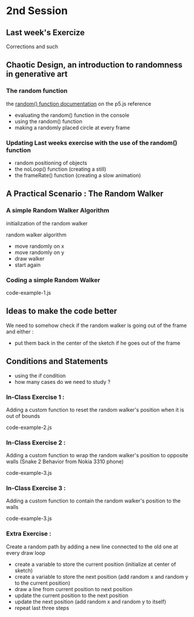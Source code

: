 # 2nd Session

## Last week's Exercize

Corrections and such

## Chaotic Design, an introduction to randomness in generative art

### The random function

the [random() function documentation](https://p5js.org/reference/#/p5/random) on the p5.js reference

- evaluating the random() function in the console
- using the random() function
- making a randomly placed circle at every frame

### Updating Last weeks exercise with the use of the random() function

- random positioning of objects
- the noLoop() function (creating a still)
- the frameRate() function (creating a slow animation)

## A Practical Scenario : The Random Walker

### A simple Random Walker Algorithm
initialization of the random walker

random walker algorithm

- move randomly on x
- move randomly on y
- draw walker
- start again

### Coding a simple Random Walker

code-example-1.js

## Ideas to make the code better

We need to somehow check if the random walker is going out of the frame and either :
- put them back in the center of the sketch if he goes out of the frame

## Conditions and Statements

- using the if condition
- how many cases do we need to study ?

### In-Class Exercise 1 :

Adding a custom function to reset the random walker's position when it is out of bounds

code-example-2.js

### In-Class Exercise 2 :

Adding a custom function to wrap the random walker's position to opposite walls (Snake 2 Behavior from Nokia 3310 phone)

code-example-3.js

### In-Class Exercise 3 :

Adding a custom function to contain the random walker's position to the walls

code-example-3.js

### Extra Exercise :

Create a random path by adding a new line connected to the old one at every draw loop

- create a variable to store the current position (initialize at center of sketch)
- create a variable to store the next position (add random x and random y to the current position)
- draw a line from current position to next position
- update the current position to the next position
- update the next position (add random x and random y to itself)
- repeat last three steps
